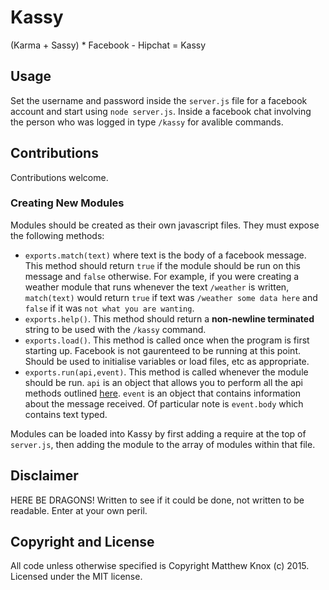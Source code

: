 # Kassy
(Karma + Sassy) * Facebook - Hipchat = Kassy

## Usage
Set the username and password inside the `server.js` file for a facebook account and start using `node server.js`.
Inside a facebook chat involving the person who was logged in type `/kassy` for avalible commands.

## Contributions
Contributions welcome.

### Creating New Modules
Modules should be created as their own javascript files. They must expose the following methods:
* `exports.match(text)` where text is the body of a facebook message. This method should return `true` if the module should be run on this message and `false` otherwise. For example, if you were creating a weather module that runs whenever the text `/weather` is written, `match(text)` would return `true` if text was `/weather some data here` and `false` if it was `not what you are wanting`.
* `exports.help()`. This method should return a <b>non-newline terminated</b> string to be used with the `/kassy` command.
* `exports.load()`. This method is called once when the program is first starting up. Facebook is not gaurenteed to be running at this point. Should be used to initialise variables or load files, etc as appropriate.
* `exports.run(api,event)`. This method is called whenever the module should be run. `api` is an object that allows you to perform all the api methods outlined [here](https://github.com/Schmavery/facebook-chat-api). `event` is an object that contains information about the message received. Of particular note is `event.body` which contains text typed.

Modules can be loaded into Kassy by first adding a require at the top of `server.js`, then adding the module to the array of modules within that file.

## Disclaimer
HERE BE DRAGONS!
Written to see if it could be done, not written to be readable. Enter at your own peril.

## Copyright and License
All code unless otherwise specified is Copyright Matthew Knox (c) 2015.
Licensed under the MIT license.
